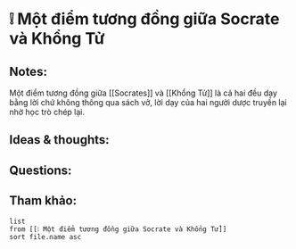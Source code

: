 # ❕ Một điểm tương đồng giữa Socrate và Khổng Tử

## Notes:
Một điểm tương đồng giữa [[Socrates]] và [[Khổng Tử]] là cả hai đều dạy bằng lời chứ không thông qua sách vở, lời dạy của hai người dược truyền lại nhờ học trò chép lại.

## Ideas & thoughts:

## Questions:


## Tham khảo:
```dataview
list
from [[❕ Một điểm tương đồng giữa Socrate và Khổng Tử]]
sort file.name asc
```